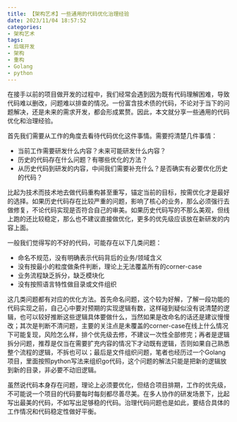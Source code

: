 ```yaml
---
title: 【架构艺术】一些通用的代码优化治理经验
date: 2023/11/04 18:57:52
categories:
- 架构艺术
tags:
- 后端开发
- 架构
- 重构
- Golang
- python
---
```


在接手以前的项目做开发的过程中，我们经常会遇到因为既有代码理解困难，导致代码难以删改，问题难以排查的情况。一份富含技术债的代码，不论对于当下的问题解决，还是未来的需求开发，都会形成累赘。因此，本文就分享一些通用的代码优化和治理经验。

首先我们需要从工作的角度去看待代码优化这件事情。需要捋清楚几件事情：

- 当前工作需要研发什么内容？未来可能研发什么内容？
- 历史的代码存在什么问题？有哪些优化的方法？
- 从历史代码到研发的内容，中间我们需要补充什么？是否确实有必要优化历史的代码？

比起为技术而技术地去做代码重构甚至重写，锚定当前的目标，按需优化才是最好的选择。如果历史代码存在比较严重的问题，影响了核心的业务，那么必须强行去做修复，不论代码实现是否符合自己的审美。如果历史代码写的不那么美观，但线上跑的还比较稳定，那么也不建议直接做优化，更多的优先级应该放在新研发的内容上面。

<!-- more -->

一般我们觉得写的不好的代码，可能存在以下几类问题：

- 命名不规范，没有明确表示代码背后的业务/领域含义
- 没有按最小的粒度做条件判断，理论上无法覆盖所有的corner-case
- 业务流程缺乏拆分，缺乏模块化
- 没有按照语言特性做目录或文件组织

这几类问题都有对应的优化方法。首先命名问题，这个较为好解，了解一段功能的代码实现之前，自己心中要对预期的实现逻辑有数，这样碰到疑似没有说清楚的逻辑，也可以较好推断这些逻辑具体要做什么，当然如果是改命名的话还是建议慢慢改；其次是判断不清问题，主要的关注点是未覆盖的corner-case在线上什么情况下可能复现，风险怎么样，排个优先级去修，不建议一次性全部修完；再者是逻辑拆分问题，推荐是仅当在需要扩充内容的情况下才动既有逻辑，否则如果自己熟悉整个流程的逻辑，不拆也可以；最后是文件组织问题，笔者也经历过一个Golang项目，里面按照python写法来组织go代码，这个问题的解法只能是把新的逻辑放到新的目录，非必要不动旧逻辑。

虽然说代码本身存在问题，理论上必须要优化，但结合项目排期，工作的优先级，不可能说一个项目的代码要每时每刻都尽善尽美。在多人协作的研发场景下，比起写出最美的代码，不如写出足够稳的代码。治理代码问题也是如此，要结合具体的工作情况和代码稳定性做好平衡。

